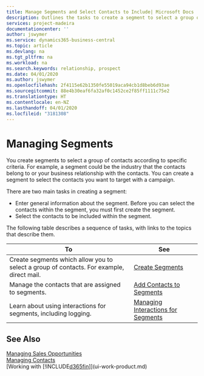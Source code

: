 ```yaml
---
title: Manage Segments and Select Contacts to Include| Microsoft Docs
description: Outlines the tasks to create a segment to select a group of contacts according to specific criteria, for example, contacts in a particular industry that you want to target.
services: project-madeira
documentationcenter: ''
author: jswymer
ms.service: dynamics365-business-central
ms.topic: article
ms.devlang: na
ms.tgt_pltfrm: na
ms.workload: na
ms.search.keywords: relationship, prospect
ms.date: 04/01/2020
ms.author: jswymer
ms.openlocfilehash: 2f4115e62b1350fe55019aca94cb1d8beb6d93ae
ms.sourcegitcommit: 88e4b30eaf6fa32af0c1452ce2f85ff1111c75e2
ms.translationtype: HT
ms.contentlocale: en-NZ
ms.lasthandoff: 04/01/2020
ms.locfileid: "3181308"
---
```

# <a name="managing-segments"></a>Managing Segments
You create segments to select a group of contacts according to specific criteria. For example, a segment could be the industry that the contacts belong to or your business relationship with the contacts. You can create a segment to select the contacts you want to target with a campaign.

There are two main tasks in creating a segment:

* Enter general information about the segment. Before you can select the contacts within the segment, you must first create the segment.
* Select the contacts to be included within the segment.

The following table describes a sequence of tasks, with links to the topics that describe them.

| To | See |
| --- | --- |
| Create segments which allow you to select a group of contacts. For example, direct mail. |[Create Segments](marketing-how-create-segment.md) |
| Manage the contacts that are assigned to segments. |[Add Contacts to Segments](marketing-add-contact-segment.md) |
| Learn about using interactions for segments, including logging. |[Managing Interactions for Segments](marketing-interaction-segments.md) |

## <a name="see-also"></a>See Also
[Managing Sales Opportunities](marketing-manage-sales-opportunities.md)  
[Managing Contacts](marketing-contacts.md)  
[Working with [!INCLUDE[d365fin](includes/d365fin_md.md)]](ui-work-product.md)
